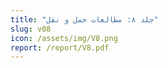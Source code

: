 ```yaml
---
title: "جلد ۸: مطالعات حمل و نقل"
slug: v08
icon: /assets/img/V8.png
report: /report/V8.pdf
---
```

